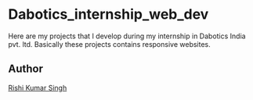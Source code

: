 # Dabotics_internship_web_dev
Here are my projects that I develop during my internship in Dabotics India pvt. ltd. Basically these projects contains responsive websites.

## Author
[Rishi Kumar Singh](https://github.com/rishi2806)
